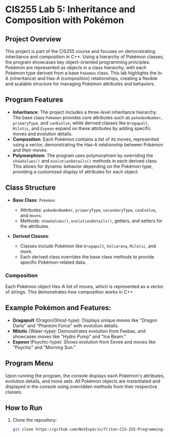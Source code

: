 # CIS255 Lab 5: Inheritance and Composition with Pokémon

## Project Overview
This project is part of the CIS255 course and focuses on demonstrating inheritance and composition in C++. Using a hierarchy of Pokémon classes, the program showcases key object-oriented programming principles. Pokémon are represented as objects in a class hierarchy, with each Pokémon type derived from a base `Pokemon` class. This lab highlights the Is-A (inheritance) and Has-A (composition) relationships, creating a flexible and scalable structure for managing Pokémon attributes and behaviors.

## Program Features
- **Inheritance**: The project includes a three-level inheritance hierarchy. The base class `Pokemon` provides core attributes such as `pokedexNumber`, `primaryType`, and `canEvolve`, while derived classes like `Dragapult`, `Milotic`, and `Espeon` expand on these attributes by adding specific moves and evolution details.
- **Composition**: Each Pokémon contains a list of its moves, represented using a vector, demonstrating the Has-A relationship between Pokémon and their moves.
- **Polymorphism**: The program uses polymorphism by overriding the `showValues()` and `evolutionDetails()` methods in each derived class. This allows for dynamic behavior depending on the Pokémon type, providing a customized display of attributes for each object.

## Class Structure
- **Base Class**: `Pokemon`
  - Attributes: `pokedexNumber`, `primaryType`, `secondaryType`, `canEvolve`, and `moves`.
  - Methods: `showValues()`, `evolutionDetails()`, getters, and setters for the attributes.
  
- **Derived Classes**: 
  - Classes include Pokémon like `Dragapult`, `Volcarona`, `Milotic`, and more.
  - Each derived class overrides the base class methods to provide specific Pokémon-related data.

### Composition
Each Pokémon object Has-A list of moves, which is represented as a vector of strings. This demonstrates how composition works in C++.

## Example Pokémon and Features:
- **Dragapult** (Dragon/Ghost-type): Displays unique moves like "Dragon Darts" and "Phantom Force" with evolution details.
- **Milotic** (Water-type): Demonstrates evolution from Feebas, and showcases moves like "Hydro Pump" and "Ice Beam."
- **Espeon** (Psychic-type): Shows evolution from Eevee and moves like "Psychic" and "Morning Sun."

## Program Menu
Upon running the program, the console displays each Pokémon's attributes, evolution details, and move sets. All Pokémon objects are instantiated and displayed in the console using overridden methods from their respective classes.

## How to Run
1. Clone the repository:
   ```bash
   git clone https://github.com/NotEsperix/Triton-CIS-255-Programming-Lab-5.git
